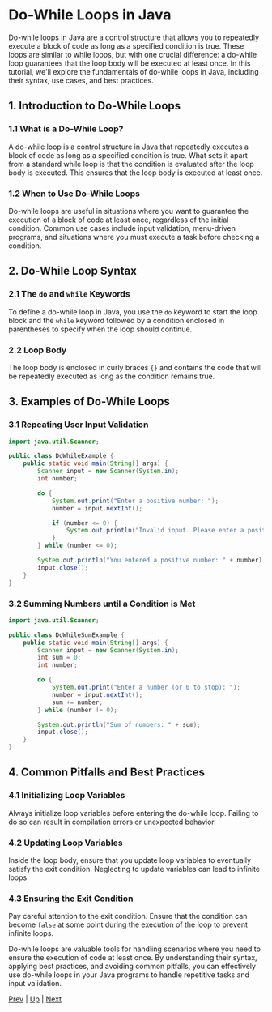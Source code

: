 # Do-While Loops in Java

Do-while loops in Java are a control structure that allows you to repeatedly execute a block of code as long as a specified condition is true. These loops are similar to while loops, but with one crucial difference: a do-while loop guarantees that the loop body will be executed at least once. In this tutorial, we'll explore the fundamentals of do-while loops in Java, including their syntax, use cases, and best practices.

## 1. Introduction to Do-While Loops

### 1.1 What is a Do-While Loop?
A do-while loop is a control structure in Java that repeatedly executes a block of code as long as a specified condition is true. What sets it apart from a standard while loop is that the condition is evaluated after the loop body is executed. This ensures that the loop body is executed at least once.

### 1.2 When to Use Do-While Loops
Do-while loops are useful in situations where you want to guarantee the execution of a block of code at least once, regardless of the initial condition. Common use cases include input validation, menu-driven programs, and situations where you must execute a task before checking a condition.

## 2. Do-While Loop Syntax

### 2.1 The `do` and `while` Keywords
To define a do-while loop in Java, you use the `do` keyword to start the loop block and the `while` keyword followed by a condition enclosed in parentheses to specify when the loop should continue.

### 2.2 Loop Body
The loop body is enclosed in curly braces `{}` and contains the code that will be repeatedly executed as long as the condition remains true.

## 3. Examples of Do-While Loops

### 3.1 Repeating User Input Validation
```java
import java.util.Scanner;

public class DoWhileExample {
    public static void main(String[] args) {
        Scanner input = new Scanner(System.in);
        int number;

        do {
            System.out.print("Enter a positive number: ");
            number = input.nextInt();

            if (number <= 0) {
                System.out.println("Invalid input. Please enter a positive number.");
            }
        } while (number <= 0);

        System.out.println("You entered a positive number: " + number);
        input.close();
    }
}
```

### 3.2 Summing Numbers until a Condition is Met
```java
import java.util.Scanner;

public class DoWhileSumExample {
    public static void main(String[] args) {
        Scanner input = new Scanner(System.in);
        int sum = 0;
        int number;

        do {
            System.out.print("Enter a number (or 0 to stop): ");
            number = input.nextInt();
            sum += number;
        } while (number != 0);

        System.out.println("Sum of numbers: " + sum);
        input.close();
    }
}
```

## 4. Common Pitfalls and Best Practices

### 4.1 Initializing Loop Variables
Always initialize loop variables before entering the do-while loop. Failing to do so can result in compilation errors or unexpected behavior.

### 4.2 Updating Loop Variables
Inside the loop body, ensure that you update loop variables to eventually satisfy the exit condition. Neglecting to update variables can lead to infinite loops.

### 4.3 Ensuring the Exit Condition
Pay careful attention to the exit condition. Ensure that the condition can become `false` at some point during the execution of the loop to prevent infinite loops.

Do-while loops are valuable tools for handling scenarios where you need to ensure the execution of code at least once. By understanding their syntax, applying best practices, and avoiding common pitfalls, you can effectively use do-while loops in your Java programs to handle repetitive tasks and input validation.

[Prev](part8whileloopsteps.md) | [Up](part8.md) | [Next](part8forloops.md)